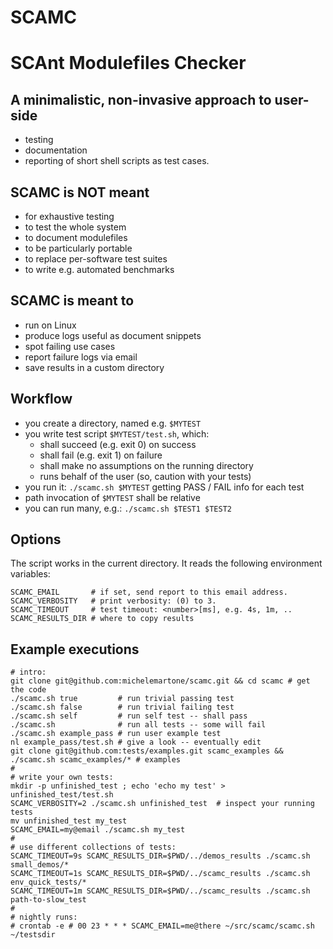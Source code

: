 SCAMC
=====
# SCAnt Modulefiles Checker

## A minimalistic, non-invasive approach to user-side
 * testing
 * documentation
 * reporting
of short shell scripts as test cases.

## SCAMC is NOT meant
 * for exhaustive testing
 * to test the whole system
 * to document modulefiles
 * to be particularly portable
 * to replace per-software test suites
 * to write e.g. automated benchmarks 

## SCAMC is meant to
 * run on Linux
 * produce logs useful as document snippets
 * spot failing use cases
 * report failure logs via email
 * save results in a custom directory

## Workflow
 * you create a directory, named e.g. `$MYTEST`
 * you write test script `$MYTEST/test.sh`, which:
   - shall succeed (e.g. exit 0) on success
   - shall fail    (e.g. exit 1) on failure
   - shall make no assumptions on the running directory
   - runs behalf of the user (so, caution with your tests)
 * you run it: `./scamc.sh $MYTEST`
   getting PASS / FAIL info for each test
 * path invocation of `$MYTEST` shall be relative
 * you can run many, e.g.: `./scamc.sh $TEST1 $TEST2`

## Options
The script works in the current directory.
It reads the following environment variables:

    SCAMC_EMAIL       # if set, send report to this email address.
    SCAMC_VERBOSITY   # print verbosity: (0) to 3.
    SCAMC_TIMEOUT     # test timeout: <number>[ms], e.g. 4s, 1m, .. 
    SCAMC_RESULTS_DIR # where to copy results

## Example executions

    # intro:
    git clone git@github.com:michelemartone/scamc.git && cd scamc # get the code
    ./scamc.sh true         # run trivial passing test
    ./scamc.sh false        # run trivial failing test
    ./scamc.sh self         # run self test -- shall pass
    ./scamc.sh              # run all tests -- some will fail
    ./scamc.sh example_pass # run user example test
    nl example_pass/test.sh # give a look -- eventually edit
    git clone git@github.com:tests/examples.git scamc_examples && ./scamc.sh scamc_examples/* # examples
    #
    # write your own tests:
    mkdir -p unfinished_test ; echo 'echo my test' > unfinished_test/test.sh 
    SCAMC_VERBOSITY=2 ./scamc.sh unfinished_test  # inspect your running tests
    mv unfinished_test my_test
    SCAMC_EMAIL=my@email ./scamc.sh my_test
    # 
    # use different collections of tests:
    SCAMC_TIMEOUT=9s SCAMC_RESULTS_DIR=$PWD/../demos_results ./scamc.sh small_demos/*
    SCAMC_TIMEOUT=1s SCAMC_RESULTS_DIR=$PWD/../scamc_results ./scamc.sh env_quick_tests/*
    SCAMC_TIMEOUT=1m SCAMC_RESULTS_DIR=$PWD/../scamc_results ./scamc.sh path-to-slow_test
    #
    # nightly runs:
    # crontab -e # 00 23 * * * SCAMC_EMAIL=me@there ~/src/scamc/scamc.sh ~/testsdir

